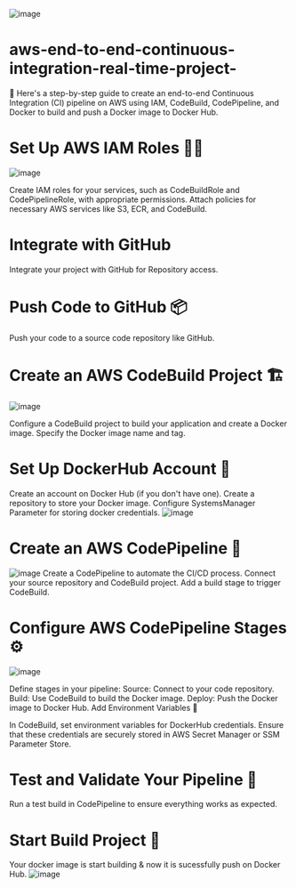 ![image](https://github.com/amit9974/aws-end-to-end-continuous-integration-real-time-project-/assets/88576479/7486c4b0-8a32-48b2-8e36-03b02c667cc7)

# aws-end-to-end-continuous-integration-real-time-project-
🚀 Here's a step-by-step guide to create an end-to-end Continuous Integration (CI) pipeline on AWS using IAM, CodeBuild, CodePipeline, and Docker to build and push 
a Docker image to Docker Hub.

# Set Up AWS IAM Roles 🧑‍💼
![image](https://github.com/amit9974/aws-end-to-end-continuous-integration-real-time-project-/assets/88576479/084d29b3-47bd-4552-99ed-0c37bf9bba82)

Create IAM roles for your services, such as CodeBuildRole and CodePipelineRole, with appropriate permissions.
Attach policies for necessary AWS services like S3, ECR, and CodeBuild.

# Integrate with GitHub
Integrate your project with GitHub for Repository access.

# Push Code to GitHub 📦
Push your code to a source code repository like GitHub.

# Create an AWS CodeBuild Project 🏗️
![image](https://github.com/amit9974/aws-end-to-end-continuous-integration-real-time-project-/assets/88576479/fdb82c72-54e2-4237-8ffc-9d6fb73a7daa)

Configure a CodeBuild project to build your application and create a Docker image.
Specify the Docker image name and tag.

# Set Up DockerHub Account 🐳
Create an account on Docker Hub (if you don't have one).
Create a repository to store your Docker image.
Configure SystemsManager Parameter for storing docker credentials.
![image](https://github.com/amit9974/aws-end-to-end-continuous-integration-real-time-project-/assets/88576479/fe634ffa-68f7-4cb0-9ef8-575fc1b86e70)


# Create an AWS CodePipeline 🚀
![image](https://github.com/amit9974/aws-end-to-end-continuous-integration-real-time-project-/assets/88576479/cc4d1e67-7fea-4421-aa03-bc8462477f42)
Create a CodePipeline to automate the CI/CD process.
Connect your source repository and CodeBuild project.
Add a build stage to trigger CodeBuild.

# Configure AWS CodePipeline Stages ⚙️
![image](https://github.com/amit9974/aws-end-to-end-continuous-integration-real-time-project-/assets/88576479/a9741aab-cd45-4afa-acbf-5146ab638226)

Define stages in your pipeline:
Source: Connect to your code repository.
Build: Use CodeBuild to build the Docker image.
Deploy: Push the Docker image to Docker Hub.
Add Environment Variables 🤖

In CodeBuild, set environment variables for DockerHub credentials.
Ensure that these credentials are securely stored in AWS Secret Manager or SSM Parameter Store.

# Test and Validate Your Pipeline 🧪
Run a test build in CodePipeline to ensure everything works as expected.

# Start Build Project 🧪
Your docker image is start building & now it is sucessfully push on Docker Hub.
![image](https://github.com/amit9974/aws-end-to-end-continuous-integration-real-time-project-/assets/88576479/15c9ca74-f985-403f-98b7-61648076ae5c)


